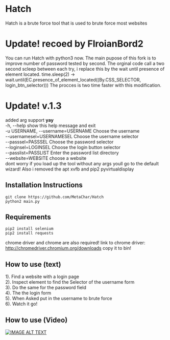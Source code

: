 # Hatch
Hatch is a brute force tool that is used to brute force most websites

# Update! recoed by FlroianBord2
You can run Hatch with python3 now.
The main pupose of this fork is to improve number of password tested by second.
The orginal code call a two second scleep between each try, i replace this by the wait until presence of element located.
time.sleep(2) -> wait.until(EC.presence_of_element_located((By.CSS_SELECTOR, login_btn_selector)))
The procces is two time faster with this modification.

# Update! v.1.3
added arg support **yay**
<br>
  -h, --help            show this help message and exit<br>
  -u USERNAME, --username=USERNAME Choose the username<br>
  --usernamesel=USERNAMESEL Choose the username selector<br>
  --passsel=PASSSEL     Choose the password selector<br>
  --loginsel=LOGINSEL   Choose the login button selector<br>
  --passlist=PASSLIST   Enter the password list directory<br>
  --website=WEBSITE     choose a website<br>
dont worry if you load up the tool without any args youll go to the default wizard!
Also i removed the apt xvfb and pip2 pyvirtualdisplay
## Installation Instructions
```
git clone https://github.com/MetaChar/Hatch
python2 main.py
```

## Requirements
```
pip2 install selenium
pip2 install requests
```
chrome driver and chrome are also required!
link to chrome driver: http://chromedriver.chromium.org/downloads
copy it to bin!
<br>
## How to use (text)
1). Find a website with a login page<br>
2). Inspect element to find the Selector of the username form<br>
3). Do the same for the password field<br>
4). The the login form <br>
5). When Asked put in the username to brute force<br>
6). Watch it go!

## How to use (Video)
[![IMAGE ALT TEXT](https://i.ytimg.com/vi/Hd_kQVnajxk/hqdefault.jpg?sqp=-oaymwEZCPYBEIoBSFXyq4qpAwsIARUAAIhCGAFwAQ==&rs=AOn4CLC7N67-Q67WAxMViUrHWJDdnkSM9A)](https://youtu.be/Hd_kQVnajxk "Video Title")

